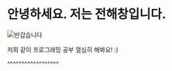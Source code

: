 # 안녕하세요. 저는 전해창입니다.

![반갑습니다](C:\Users\wjsgo\Desktop\반갑습니다.jpg)

저희 같이 프로그래밍 공부 열심히 해봐요! :)

^^^^^^^^^^^^^^^^^^
